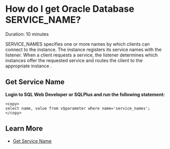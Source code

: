 # How do I get Oracle Database SERVICE_NAME? 
Duration: 10 minutes

SERVICE_NAMES specifies one or more names by which clients can connect to the instance. The instance registers its service names with the listener. When a client requests a service, the listener determines which instances offer the requested service and routes the client to the appropriate instance .  

## Get Service Name

**Login to SQL Web Developer or SQLPlus and run the following statement:**

```
<copy>
select name, value from v$parameter where name='service_names';
</copy>
```
 
## Learn More
* [Get Service Name](https://docs.oracle.com/cd/B19306_01/server.102/b14237/initparams188.htm )
